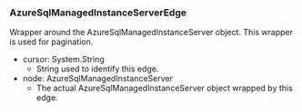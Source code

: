 ### AzureSqlManagedInstanceServerEdge
Wrapper around the AzureSqlManagedInstanceServer object. This wrapper is used for pagination.

- cursor: System.String
  - String used to identify this edge.
- node: AzureSqlManagedInstanceServer
  - The actual AzureSqlManagedInstanceServer object wrapped by this edge.
